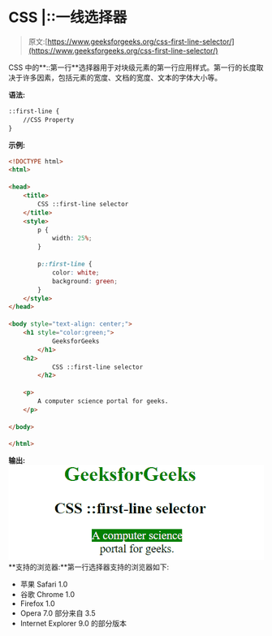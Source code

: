 # CSS |::一线选择器

> 原文:[https://www.geeksforgeeks.org/css-first-line-selector/](https://www.geeksforgeeks.org/css-first-line-selector/)

CSS 中的**::第一行**选择器用于对块级元素的第一行应用样式。第一行的长度取决于许多因素，包括元素的宽度、文档的宽度、文本的字体大小等。

**语法:**

```html
::first-line {
    //CSS Property
}

```

**示例:**

```html
<!DOCTYPE html>
<html>

<head>
    <title>
        CSS ::first-line selector
    </title>
    <style>
        p {
            width: 25%;
        }

        p::first-line {
            color: white;
            background: green;
        }
    </style>
</head>

<body style="text-align: center;">
    <h1 style="color:green;">
            GeeksforGeeks
        </h1>
    <h2>
            CSS ::first-line selector
        </h2>

    <p>
        A computer science portal for geeks.
    </p>

</body>

</html>
```

**输出:**
![firstline](img/64e6d0e2877c65957ef179370fa0fe59.png)
**支持的浏览器:**第一行选择器支持的浏览器如下:

*   苹果 Safari 1.0
*   谷歌 Chrome 1.0
*   Firefox 1.0
*   Opera 7.0 部分来自 3.5
*   Internet Explorer 9.0 的部分版本